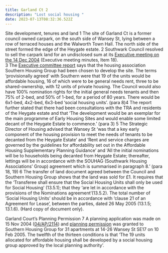 ```yaml
---
title: Garland Ct 2
description: "Lost social housing "
date: 2023-07-13T08:32:36.522Z
---
```

Site development, tenures and land
1	The site of Garland Ct is a former council owned carpark, on the south side of Wansey St, lying between a row of terraced houses and the Walworth Town Hall.  The north side of the street formed the edge of the Heygate estate.
2	Southwark Council resolved to sell the carpark land for an undisclosed sum at its [Executive meeting on the 14 Dec 2004](https://moderngov.southwark.gov.uk/Data/Executive/20041214/Agenda/Minutes.pdf) (Executive meeting minutes, Item 18).	 
3	The [Executive committee report](<https://moderngov.southwark.gov.uk/Data/Executive/20041214/Agenda/Item 18 - Site known asthe Wansey Street car park, Wansey Street, SE17 - Disposal.pdf>) says that the housing association  Southern Housing Group had been chosen to develop the site.  The terms ‘provisionally agreed’ with Southern were that 19 of the units would be affordable housing, 16 of which were to be general needs rent, three to be shared-ownership, with 12 units of private housing.  The Council would also have 100% nomination rights for the initial general needs tenants and then 75% of 2-bed, and 50% of 1-bed, for a period of 80 years.  There would be 6x1-bed, 4x2-bed, 6x3-bed ‘social housing units’. (para 8)4	The report further stated that there had been consultations with the TRA and residents of the Heygate estate  and that ‘The development would be an exemplar for the main programme of Early Housing Sites and would enable some limited decant of the Heygate Estate to commence.’ (para 3)
5	The Strategic Director of Housing advised that Wansey St ‘was that a key early component of the housing provision to meet the needs of tenants to be decanted from the Heygate Estate’ and ‘Rent and service charges are governed by the guidelines for affordability set out in the Affordable Housing Supplementary Planning Guidance’ and ‘All the initial nominations will be to households being decanted from Heygate Estate; thereafter, lettings will be in accordance with the SOUHAG (Southwark Housing Associations’ Group) agreement which is summarised in paragraph 8.’ (para 18, 19)
6	The transfer of land document agreed between the Council and Southern Housing Group shows that the land was sold for £1.  It requires that the ‘Transferee shall ensure that the Social Housing Units shall only be used for Social Housing’ (13.5.1); that they ‘are let in accordance with the provisions of the Nominations agreement’(13.5.2).  The total number of ‘Social Housing Units’ should be in accordance with ‘clause 21 of an Agreement for Lease’, between  the parties, dated 26 May 2005 (13.1.5; 13.1.6). (Hard copy of document only).

Garland Court’s Planning Permission
7	A planning application was made on 15 Nov 2004 ([04/AP/2114](https://planning.southwark.gov.uk/online-applications/applicationDetails.do?keyVal=ZZZV2EKBWR512&activeTab=summary)) and [planning permission](https://planning.southwark.gov.uk/online-applications/files/0C4C68BF0DB749386891C71EF16D3798/pdf/04_AP_2114-DECISION_NOTICE-2287730.pdf) was granted to Southern Housing Group for 31 apartments at 14-26 Wansey St SE17 on 10 Feb 2005.  The twelfth of the thirteen conditions is that ‘The 19 units allocated for affordable housing shall be developed by a social housing group approved by the local planning authority’.